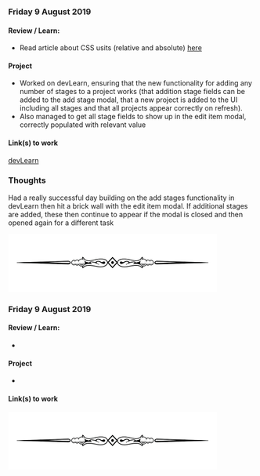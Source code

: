 ### Friday 9 August 2019 

#### Review / Learn:
* Read article about CSS usits (relative and absolute) [here](https://dev.to/fullstack_to/units-in-css-em-rem-pt-px-vw-vh-vmin-vmax-ex-ch-53l0)

#### Project
* Worked on devLearn, ensuring that the new functionality for adding any number of stages to a project works (that addition stage fields
can be added to the add stage modal, that a new project is added to the UI including all stages and that all projects appear
correctly on refresh).
* Also managed to get all stage fields to show up in the edit item modal, correctly populated with relevant value

#### Link(s) to work
[devLearn](https://boring-bohr-ee6bf1.netlify.com/#)

### Thoughts
Had a really successful day building on the add stages functionality in devLearn then hit a brick wall with the edit item modal. If
additional stages are added, these then continue to appear if the modal is closed and then opened again for a different task

![Fancy line](https://github.com/paul-duvall/website_images/blob/master/line1.png?raw=true)




### Friday 9 August 2019 

#### Review / Learn:
* 

#### Project
* 

#### Link(s) to work


![Fancy line](https://github.com/paul-duvall/website_images/blob/master/line1.png?raw=true)


